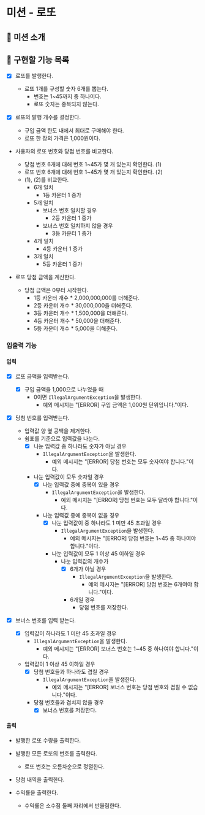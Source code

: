 # 미션 - 로또

## 📮 미션 소개

## 🚀 구현할 기능 목록

- [x] 로또를 발행한다.
    - 로또 1개를 구성할 숫자 6개를 뽑는다.
        - 번호는 1~45까지 중 하나이다.
        - 로또 숫자는 중복되지 않는다.

- [x] 로또의 발행 개수를 결정한다.
    - 구입 금액 한도 내에서 최대로 구매해야 한다.
    - 로또 한 장의 가격은 1,000원이다.

- 사용자의 로또 번호와 당첨 번호를 비교한다.
    - 당첨 번호 6개에 대해 번호 1~45가 몇 개 있는지 확인한다. (1)
    - 로또 번호 6개에 대해 번호 1~45가 몇 개 있는지 확인한다. (2)
    - (1), (2)를 비교한다.
        - 6개 일치
            - 1등 카운터 1 증가
        - 5개 일치
            - 보너스 번호 일치할 경우
                - 2등 카운터 1 증가
            - 보너스 번호 일치하지 않을 경우
                - 3등 카운터 1 증가
        - 4개 일치
            - 4등 카운터 1 증가
        - 3개 일치
            - 5등 카운터 1 증가

- 로또 당첨 금액을 계산한다.
    - 당첨 금액은 0부터 시작한다.
        - 1등 카운터 개수 * 2,000,000,000를 더해준다.
        - 2등 카운터 개수 * 30,000,000을 더해준다.
        - 3등 카운터 개수 * 1,500,000을 더해준다.
        - 4등 카운터 개수 * 50,000을 더해준다.
        - 5등 카운터 개수 * 5,000을 더해준다.

### 입출력 기능

#### 입력

- [x] 로또 금액을 입력받는다.
    - [x] 구입 금액을 1,000으로 나누었을 때
        - 0이면 `IllegalArgumentException`을 발생한다.
            - 예외 메시지는 "[ERROR] 구입 금액은 1,000원 단위입니다."이다.

- [x] 당첨 번호를 입력받는다.
    - 입력값 양 옆 공백을 제거한다.
    - 쉼표를 기준으로 입력값을 나눈다.
        - [x] 나눈 입력값 중 하나라도 숫자가 아닐 경우
            - `IllegalArgumentException`을 발생한다.
                - 예외 메시지는 "[ERROR] 당첨 번호는 모두 숫자여야 합니다."이다.
        - 나눈 입력값이 모두 숫자일 경우
            - [x] 나눈 입력값 중에 중복이 있을 경우
                - `IllegalArgumentException`을 발생한다.
                    - 예외 메시지는 "[ERROR] 당첨 번호는 모두 달라야 합니다."이다.
            - 나눈 입력값 중에 중복이 없을 경우
                - [x] 나눈 입력값이 중 하나라도 1 미만 45 초과일 경우
                    - `IllegalArgumentException`을 발생한다.
                        - 예외 메시지는 "[ERROR] 당첨 번호는 1~45 중 하나여야 합니다."이다.
                - 나눈 입력값이 모두 1 이상 45 이하일 경우
                    - 나눈 입력값의 개수가
                        - [x] 6개가 아닐 경우
                            - `IllegalArgumentException`을 발생한다.
                                - 예외 메시지는 "[ERROR] 당첨 번호는 6개여야 합니다."이다.
                        - 6개일 경우
                            - 당첨 번호를 저장한다.

- [x] 보너스 번호를 입력 받는다.
    - [x] 입력값이 하나라도 1 미만 45 초과일 경우
        - `IllegalArgumentException`을 발생한다.
            - 예외 메시지는 "[ERROR] 보너스 번호는 1~45 중 하나여야 합니다."이다.
    - 입력값이 1 이상 45 이하일 경우
        - [x] 당첨 번호들과 하나라도 겹칠 경우
            - `IllegalArgumentException`을 발생한다.
                - 예외 메시지는 "[ERROR] 보너스 번호는 당첨 번호와 겹칠 수 없습니다."이다.
        - 당첨 번호들과 겹치지 않을 경우
            - [x] 보너스 번호를 저장한다.

#### 출력

- 발행한 로또 수량을 출력한다.

- 발행한 모든 로또의 번호를 출력한다.
    - 로또 번호는 오름차순으로 정렬한다.

- 당첨 내역을 출력한다.

- 수익률을 출력한다.
    - 수익률은 소수점 둘째 자리에서 반올림한다.